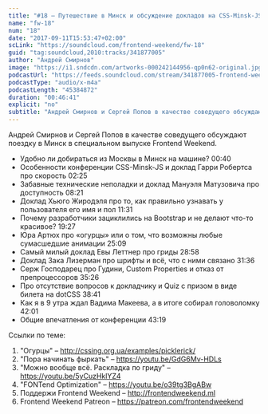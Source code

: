 ```yaml
---
title: "#18 – Путешествие в Минск и обсуждение докладов на CSS-Minsk-JS"
name: "fw-18"
num: "18"
date: "2017-09-11T15:53:47+02:00"
scLink: "https://soundcloud.com/frontend-weekend/fw-18"
guid: "tag:soundcloud,2010:tracks/341877005"
author: "Андрей Смирнов"
image: "https://i1.sndcdn.com/artworks-000242144956-qp0n62-original.jpg"
podcastUrl: "https://feeds.soundcloud.com/stream/341877005-frontend-weekend-fw-18.m4a"
podcastType: "audio/x-m4a"
podcastLength: "45384872"
duration: "00:46:41"
explicit: "no"
subtitle: "Андрей Смирнов и Сергей Попов в качестве соведущего обсуждают поездку в Минск в специальном выпуске Frontend Weekend."
---
```

Андрей Смирнов и Сергей Попов в качестве соведущего обсуждают поездку в Минск в специальном выпуске Frontend Weekend.

- Удобно ли добираться из Москвы в Минск на машине? 00:40
- Особенности конференции CSS-Minsk-JS и доклад Гарри Робертса про скорость 02:25
- Забавные технические неполадки и доклад Мануэля Матузовича про доступность 08:21
- Доклад Хьюго Жиродэля про то, как правильно узнавать у пользователя его имя и пол 11:31 
- Почему разработчики зациклились на Bootstrap и не делают что-то красивое? 19:27
- Юра Артюх про «огурцы» или о том, что возможны любые сумасшедшие анимации 25:09
- Самый милый доклад Евы Леттнер про гриды 28:58
- Доклад Зака Лизерман про шрифты и всё, что с ними связано 31:36
- Серж Господарец про Гудини, Custom Properties и отказ от препроцессоров 35:26
- Про отсутствие вопросов к докладчику и Quiz с призом в виде билета на dotCSS 38:41
- Как я в 9 утра ждал Вадима Макеева, а в итоге собирал головоломку 42:01
- Общие впечатления от конференции 43:19

Ссылки по теме:
1) "Огурцы" – http://cssing.org.ua/examples/picklerick/
2) "Пора начинать фыркать" – https://youtu.be/GdG6Mv-HDLs
3) "Можно вообще всё. Раскладка по гриду" – https://youtu.be/5yCuzHklYZ4
4) "FONTend Optimization" – https://youtu.be/o39tg3BgABw
5) Поддержи Frontend Weekend – http://frontendweekend.ml
6) Frontend Weekend Patreon – https://patreon.com/frontendweekend